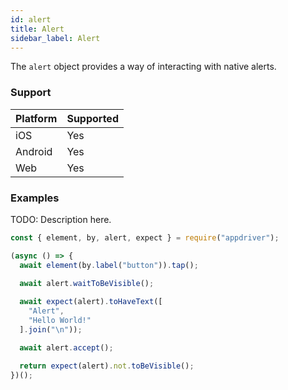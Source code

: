 ```yaml
---
id: alert
title: Alert
sidebar_label: Alert 
---
```


The `alert` object provides a way of interacting with native alerts.

### Support

| Platform | Supported |
| -------- | --------- |
| iOS      | Yes       |
| Android  | Yes       |
| Web      | Yes       |

### Examples

TODO: Description here.

```javascript
const { element, by, alert, expect } = require("appdriver");

(async () => {
  await element(by.label("button")).tap();
  
  await alert.waitToBeVisible();

  await expect(alert).toHaveText([
    "Alert",
    "Hello World!"
  ].join("\n"));

  await alert.accept();

  return expect(alert).not.toBeVisible();
})();
```